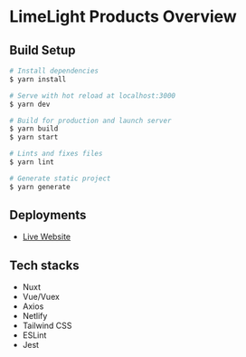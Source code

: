 # LimeLight Products Overview

## Build Setup

```bash
# Install dependencies
$ yarn install

# Serve with hot reload at localhost:3000
$ yarn dev

# Build for production and launch server
$ yarn build
$ yarn start

# Lints and fixes files
$ yarn lint

# Generate static project
$ yarn generate
```

## Deployments

- [Live Website](https://flamboyant-meninsky-52d028.netlify.app)

## Tech stacks

- Nuxt
- Vue/Vuex
- Axios
- Netlify
- Tailwind CSS
- ESLint
- Jest
